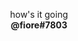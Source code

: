 <p align="center">
  how's it going
  <br>
    <strong>
      @fiore#7803
    </strong>
  </br>
</p>
